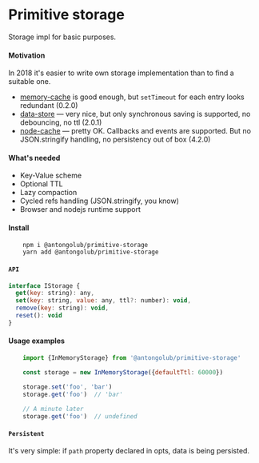 # Primitive storage

Storage impl for basic purposes.

#### Motivation
In 2018 it's easier to write own storage implementation than to find a suitable one.
* [memory-cache](https://www.npmjs.com/package/memory-cache) is good enough, but `setTimeout` for each entry looks redundant (0.2.0)
* [data-store](https://www.npmjs.com/package/data-store) — very nice, but only synchronous saving is supported, no debouncing, no ttl (2.0.1)
* [node-cache](https://www.npmjs.com/package/node-cache) — pretty OK. Callbacks and events are supported. But no JSON.stringify handling, no persistency out of box (4.2.0)

#### What's needed
* Key-Value scheme
* Optional TTL
* Lazy compaction
* Cycled refs handling (JSON.stringify, you know)
* Browser and nodejs runtime support

#### Install
```bash
    npm i @antongolub/primitive-storage
    yarn add @antongolub/primitive-storage
```

#### `API`
```javascript
interface IStorage {
  get(key: string): any,
  set(key: string, value: any, ttl?: number): void,
  remove(key: string): void,
  reset(): void
}
```

#### Usage examples
```javascript
    import {InMemoryStorage} from '@antongolub/primitive-storage'

    const storage = new InMemoryStorage({defaultTtl: 60000})

    storage.set('foo', 'bar')
    storage.get('foo')  // 'bar'
    
    // A minute later
    storage.get('foo')  // undefined
```

#### `Persistent`
It's very simple: if `path` property declared in opts, data is being persisted.